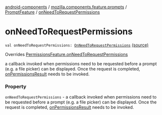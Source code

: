 [android-components](../../index.md) / [mozilla.components.feature.prompts](../index.md) / [PromptFeature](index.md) / [onNeedToRequestPermissions](./on-need-to-request-permissions.md)

# onNeedToRequestPermissions

`val onNeedToRequestPermissions: `[`OnNeedToRequestPermissions`](../-on-need-to-request-permissions.md) [(source)](https://github.com/mozilla-mobile/android-components/blob/master/components/feature/prompts/src/main/java/mozilla/components/feature/prompts/PromptFeature.kt#L128)

Overrides [PermissionsFeature.onNeedToRequestPermissions](../../mozilla.components.support.base.feature/-permissions-feature/on-need-to-request-permissions.md)

a callback invoked when permissions
need to be requested before a prompt (e.g. a file picker) can be displayed.
Once the request is completed, [onPermissionsResult](on-permissions-result.md) needs to be invoked.

### Property

`onNeedToRequestPermissions` - a callback invoked when permissions
need to be requested before a prompt (e.g. a file picker) can be displayed.
Once the request is completed, [onPermissionsResult](on-permissions-result.md) needs to be invoked.